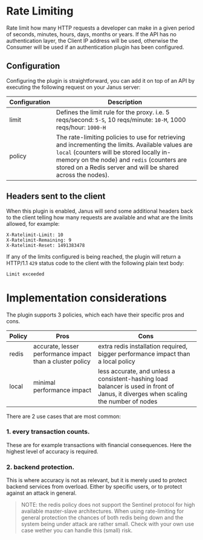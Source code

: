 # Rate Limiting

Rate limit how many HTTP requests a developer can make in a given period of seconds, minutes, hours, days, months or years. If the API has no authentication layer, the Client IP address will be used, otherwise the Consumer will be used if an authentication plugin has been configured.

## Configuration

Configuring the plugin is straightforward, you can add it on top of an API by executing the following request on your Janus server:

| Configuration | Description                                                                                                                                                                                                                                                 |
|---------------|-------------------------------------------------------------------------------------------------------------------------------------------------------------------------------------------------------------------------------------------------------------|
| limit         | Defines the limit rule for the proxy. i.e. 5 reqs/second: `5-S`, 10 reqs/minute: `10-M`, 1000 reqs/hour: `1000-H`                                                                                                                                           |
| policy        | The rate-limiting policies to use for retrieving and incrementing the limits. Available values are `local` (counters will be stored locally in-memory on the node) and `redis` (counters are stored on a Redis server and will be shared across the nodes). |                                                        |

## Headers sent to the client

When this plugin is enabled, Janus will send some additional headers back to the client telling how many requests are available and what are the limits allowed, for example:

```
X-Ratelimit-Limit: 10
X-Ratelimit-Remaining: 9
X-Ratelimit-Reset: 1491383478
```

If any of the limits configured is being reached, the plugin will return a HTTP/1.1 `429` status code to the client with the following plain text body:

```
Limit exceeded
```

# Implementation considerations

The plugin supports 3 policies, which each have their specific pros and cons.

| Policy | Pros                                                      | Cons                                                                                                                                |
|--------|-----------------------------------------------------------|-------------------------------------------------------------------------------------------------------------------------------------|
| redis  | accurate, lesser performance impact than a cluster policy | extra redis installation required, bigger performance impact than a local policy                                                    |
| local  | minimal performance impact                                | less accurate, and unless a consistent-hashing load balancer is used in front of Janus, it diverges when scaling the number of nodes |

There are 2 use cases that are most common:

### 1. every transaction counts. 
These are for example transactions with financial consequences. Here the highest level of accuracy is required.

### 2. backend protection. 
This is where accuracy is not as relevant, but it is merely used to protect backend services from overload. Either by specific users, or to protect against an attack in general.

> NOTE: the redis policy does not support the Sentinel protocol for high available master-slave architectures. When using rate-limiting for general protection the chances of both redis being down and the system being under attack are rather small. Check with your own use case wether you can handle this (small) risk.
